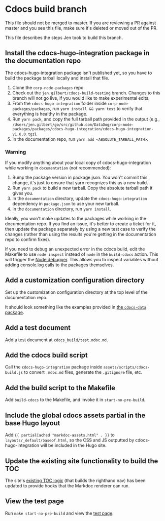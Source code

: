 # Cdocs build branch

This file should not be merged to master. If you are reviewing a PR against master and you see this file, make sure it's deleted or moved out of the PR.

This file describes the steps Jen took to build this branch.

## Install the cdocs-hugo-integration package in the documentation repo

The cdocs-hugo-integration package isn't published yet, so you have to build the package tarball locally and install that file.

1. Clone the `corp-node-packages` repo.
2. Check out the `jen.gilbert/cdocs-build-testing` branch. Changes to this branch will not go live, if you would like to make experimental edits.
3. From the `cdocs-hugo-integration` folder inside `corp-node-packages/packages`, run `yarn install && yarn test` to verify that everything is healthy in the package.
4. Run `yarn pack`, and copy the full tarball path provided in the output (e.g., `/Users/jen.gilbert/go/src/github.com/DataDog/corp-node-packages/packages/cdocs-hugo-integration/cdocs-hugo-integration-v1.0.0.tgz`).
5. In the documentation repo, run `yarn add <ABSOLUTE_TARBALL_PATH>`.

### Warning

If you modify anything about your local copy of cdocs-hugo-integration while working in `documentation` (not recommended):

1. Bump the package version in package.json. You won't commit this change, it's just to ensure that yarn recognizes this as a new build.
2. Run `yarn pack` to build a new tarball. Copy the absolute tarball path it gives you.
3. In the `documentation` directory, update the `cdocs-hugo-integration` dependency in `package.json` to use your new tarball.
4. In the `documentation` directory, run `yarn install`.

Ideally, you won't make updates to the packages while working in the documentation repo. If you find an issue, it's better to create a ticket for it, then update the package separately by using a new test case to verify the changes (rather than using the results you're getting in the documentation repo to confirm fixes).

If you need to debug an unexpected error in the cdocs build, edit the Makefile to use `node inspect` instead of `node` in the `build-cdocs` action. This will trigger the [Node debugger](https://nodejs.org/api/debugger.html). This allows you to inspect variables without adding console.log calls to the packages themselves.

## Add a customization configuration directory

Set up the customization configuration directory at the top level of the documentation repo.

It should look something like the examples provided in [the `cdocs-data` package](https://github.com/DataDog/corp-node-packages/blob/master/packages/cdocs-data/README.md).

## Add a test document

Add a test document at `cdocs_build/test.mdoc.md`.

## Add the cdocs build script

Call the `cdocs-hugo-integration` package inside `assets/scripts/cdocs-build.js` to convert `.mdoc.md` files, generate the `.gitignore` file, etc.

## Add the build script to the Makefile

Add `build-cdocs` to the Makefile, and invoke it in `start-no-pre-build`.

## Include the global cdocs assets partial in the base Hugo layout

Add `{{ partialCached "markdoc-assets.html" . }}` to `layouts/_default/baseof.html`, so the CSS and JS outputted by cdocs-hugo-integration will be included in the Hugo site.

## Update the existing site functionality to build the TOC

The site's [existing TOC logic](./assets/scripts/components/table-of-contents.js) (that builds the righthand nav) has been updated to provide hooks that the Markdoc renderer can run.

## View the test page

Run `make start-no-pre-build` and view the [test page](localhost:1313/cdocs_build/test).
